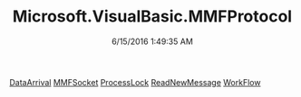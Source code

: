 ﻿---
title: Microsoft.VisualBasic.MMFProtocol
date: 6/15/2016 1:49:35 AM
---

[DataArrival](T-Microsoft.VisualBasic.MMFProtocol.DataArrival.html)
[MMFSocket](T-Microsoft.VisualBasic.MMFProtocol.MMFSocket.html)
[ProcessLock](T-Microsoft.VisualBasic.MMFProtocol.ProcessLock.html)
[ReadNewMessage](T-Microsoft.VisualBasic.MMFProtocol.ReadNewMessage.html)
[WorkFlow](T-Microsoft.VisualBasic.MMFProtocol.WorkFlow.html)
